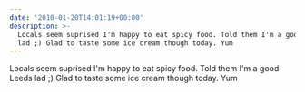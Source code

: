 ```yaml
---
date: '2010-01-20T14:01:19+00:00'
description: >-
  Locals seem suprised I'm happy to eat spicy food. Told them I'm a good Leeds
  lad ;) Glad to taste some ice cream though today. Yum
---
```

Locals seem suprised I'm happy to eat spicy food. Told them I'm a good Leeds lad ;) Glad to taste some ice cream though today. Yum
